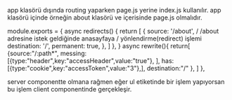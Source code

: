 app klasörü dışında routing yaparken page.js yerine index.js kullanılır.
app klasörü içinde örneğin about klasörü ve içerisinde page.js olmalıdır.

module.exports = {
async redirects() {
return [
{
source: '/about', / /about adresine istek geldiğinde anasayfaya / yönlendirme(redirect) işlemi
destination: '/',
permanent: true,
},
]
},
}
async rewrite(){
return[
{source:"/:path\*",
messing:[{type:"header",key:"accessHeader",value:"true"},
],
has:[{type:"cookie",key:"accessToken",value:"3"},],
destination:"/"
},
]
},

server componentte olmana rağmen eğer ul etiketinde bir işlem yapıyorsan bu işlem client componentinde gerçekleşir.
